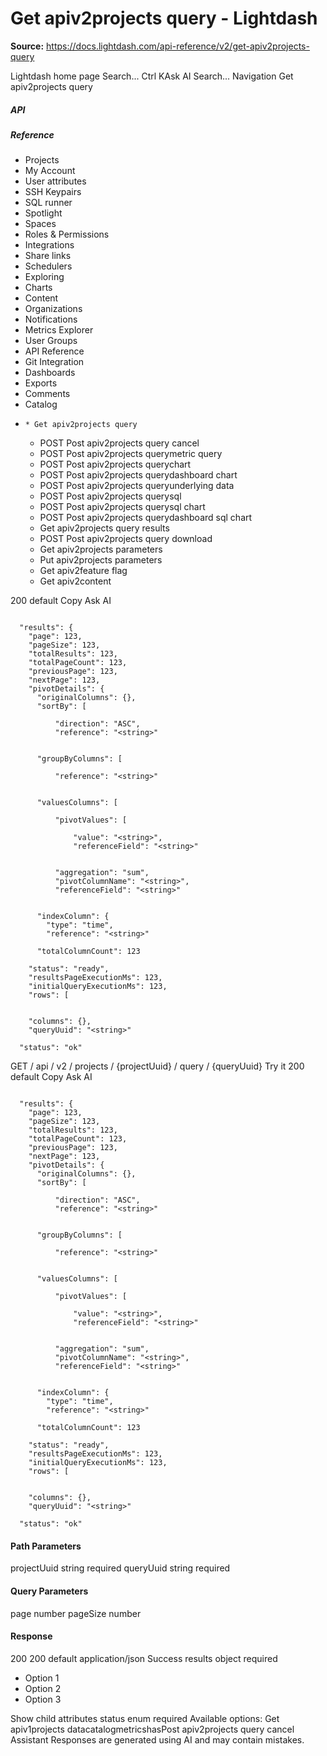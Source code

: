 # Get apiv2projects query - Lightdash

**Source:** https://docs.lightdash.com/api-reference/v2/get-apiv2projects-query

Lightdash home page
Search...
Ctrl KAsk AI
Search...
Navigation
Get apiv2projects query
##### API


##### Reference
  * Projects
  * My Account
  * User attributes
  * SSH Keypairs
  * SQL runner
  * Spotlight
  * Spaces
  * Roles & Permissions
  * Integrations
  * Share links
  * Schedulers
  * Exploring
  * Charts
  * Content
  * Organizations
  * Notifications
  * Metrics Explorer
  * User Groups
  * API Reference
  * Git Integration
  * Dashboards
  * Exports
  * Comments
  * Catalog
  *     * Get apiv2projects query
    * POST
Post apiv2projects query cancel
    * POST
Post apiv2projects querymetric query
    * POST
Post apiv2projects querychart
    * POST
Post apiv2projects querydashboard chart
    * POST
Post apiv2projects queryunderlying data
    * POST
Post apiv2projects querysql
    * POST
Post apiv2projects querysql chart
    * POST
Post apiv2projects querydashboard sql chart
    * Get apiv2projects query results
    * POST
Post apiv2projects query download
    * Get apiv2projects parameters
    * Put apiv2projects parameters
    * Get apiv2feature flag
    * Get apiv2content


200
default
Copy
Ask AI
```

  "results": {
    "page": 123,
    "pageSize": 123,
    "totalResults": 123,
    "totalPageCount": 123,
    "previousPage": 123,
    "nextPage": 123,
    "pivotDetails": {
      "originalColumns": {},
      "sortBy": [

          "direction": "ASC",
          "reference": "<string>"


      "groupByColumns": [

          "reference": "<string>"


      "valuesColumns": [

          "pivotValues": [

              "value": "<string>",
              "referenceField": "<string>"


          "aggregation": "sum",
          "pivotColumnName": "<string>",
          "referenceField": "<string>"


      "indexColumn": {
        "type": "time",
        "reference": "<string>"

      "totalColumnCount": 123

    "status": "ready",
    "resultsPageExecutionMs": 123,
    "initialQueryExecutionMs": 123,
    "rows": [


    "columns": {},
    "queryUuid": "<string>"

  "status": "ok"

```

GET
/
api
/
v2
/
projects
/
{projectUuid}
/
query
/
{queryUuid}
Try it
200
default
Copy
Ask AI
```

  "results": {
    "page": 123,
    "pageSize": 123,
    "totalResults": 123,
    "totalPageCount": 123,
    "previousPage": 123,
    "nextPage": 123,
    "pivotDetails": {
      "originalColumns": {},
      "sortBy": [

          "direction": "ASC",
          "reference": "<string>"


      "groupByColumns": [

          "reference": "<string>"


      "valuesColumns": [

          "pivotValues": [

              "value": "<string>",
              "referenceField": "<string>"


          "aggregation": "sum",
          "pivotColumnName": "<string>",
          "referenceField": "<string>"


      "indexColumn": {
        "type": "time",
        "reference": "<string>"

      "totalColumnCount": 123

    "status": "ready",
    "resultsPageExecutionMs": 123,
    "initialQueryExecutionMs": 123,
    "rows": [


    "columns": {},
    "queryUuid": "<string>"

  "status": "ok"

```

#### Path Parameters
projectUuid
string
required
queryUuid
string
required
#### Query Parameters
page
number
pageSize
number
#### Response
200
200 default
application/json
Success
results
object
required
  * Option 1
  * Option 2
  * Option 3


Show child attributes
status
enum<string>
required
Available options: 
Get apiv1projects datacatalogmetricshasPost apiv2projects query cancel
Assistant
Responses are generated using AI and may contain mistakes.


